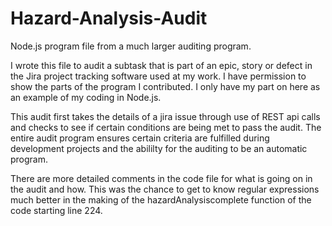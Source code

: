 # Hazard-Analysis-Audit
Node.js program file from a much larger auditing program. 

I wrote this file to audit a subtask that is part of an epic, story or defect in the Jira project tracking software used at my work. I have permission to show the parts of the program I contributed. I only have my part on here as an example of my coding in Node.js. 

This audit first takes the details of a jira issue through use of REST api calls and checks to see if certain conditions are being met to pass the audit. The entire audit program ensures certain criteria are fulfilled during development projects and the abililty for the auditing to be an automatic program. 

There are more detailed comments in the code file for what is going on in the audit and how. This was the chance to get to know regular expressions much better in the making of the hazardAnalysiscomplete function of the code starting line 224. 


